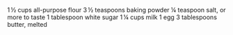 1 ½ cups all-purpose flour
3 ½ teaspoons baking powder
¼ teaspoon salt, or more to taste
1 tablespoon white sugar
1 ¼ cups milk
1 egg
3 tablespoons butter, melted